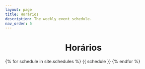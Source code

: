 ```yaml
---
layout: page
title: Horários
description: The weekly event schedule.
nav_order: 5
---
```


<h1 align="center"> <span style='font-weight: bold;'> Horários </span> </h1>

{% for schedule in site.schedules %}
{{ schedule }}
{% endfor %}
